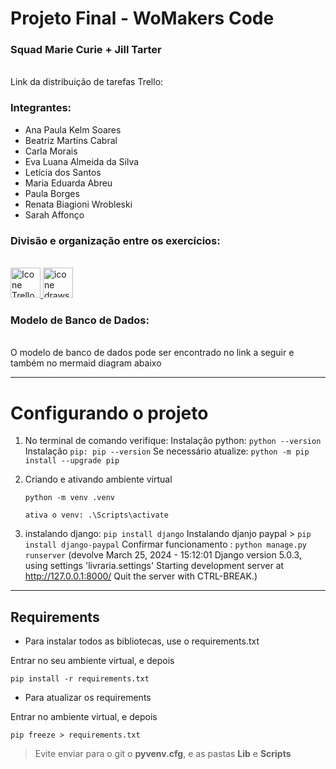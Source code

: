 <h1>Projeto Final - WoMakers Code</h1>
<h3>Squad Marie Curie + Jill Tarter</h3>

<br>
Link da distribuição de tarefas Trello: 

<br>
<h3>Integrantes:</h3>
<ul>
<li>Ana Paula Kelm Soares</li>
<li>Beatriz Martins Cabral</li>
<li>Carla Morais</li>
<li>Eva Luana Almeida da Silva</li>
<li>Letícia dos Santos</li>
<li>Maria Eduarda Abreu</li>
<li>Paula Borges</li>
<li>Renata Biagioni Wrobleski</li>
<li>Sarah Affonço</li>
</ul>
<h3>Divisão e organização entre os exercícios:</h3>
<br>    
<a href="https://trello.com/b/2TH5CzmX/squad-marie-curie-womakers-code" target="_blank">
      <img height="48px" width="48px" alt="Icone Trello" src="https://cdn.icon-icons.com/icons2/3041/PNG/512/trello_logo_icon_189227.png">
</a>

<a href="https://drawsql.app/teams/squadmariecurrie/diagrams/books" target="_blank">
 <img height="48px" width="48px" alt="icone drawsql" src="https://pbs.twimg.com/profile_images/1016937460167684101/9wRBzBNZ_400x400.jpg">
</a>

<br>
<h3>Modelo de Banco de Dados:</h3>
<br>
O modelo de banco de dados pode ser encontrado no link a seguir e também no mermaid diagram abaixo

---

# Configurando o projeto 

1. No terminal de comando verifique:
 Instalação python: `python --version`
 Instalação `pip: pip --version`
 Se necessário atualize: `python -m pip install --upgrade pip` 

3. Criando e ativando ambiente virtual
    ```
   python -m venv .venv
    ```
    ```     
    ativa o venv: .\Scripts\activate
    ``` 

5. instalando django:  `pip install django` 
    Instalando djanjo paypal > `pip install django-paypal`
    Confirmar funcionamento : `python manage.py runserver`
    (devolve March 25, 2024 - 15:12:01
    Django version 5.0.3, using settings 'livraria.settings'
    Starting development server at http://127.0.0.1:8000/
    Quit the server with CTRL-BREAK.)

------------------------

## Requirements

- Para instalar todos as bibliotecas, use o requirements.txt

Entrar no seu ambiente virtual, e depois 
```
pip install -r requirements.txt
```

- Para atualizar os requirements

Entrar no ambiente virtual, e depois 
```
pip freeze > requirements.txt
```

> Evite enviar para o git o **pyvenv.cfg**, e as pastas **Lib** e **Scripts**
